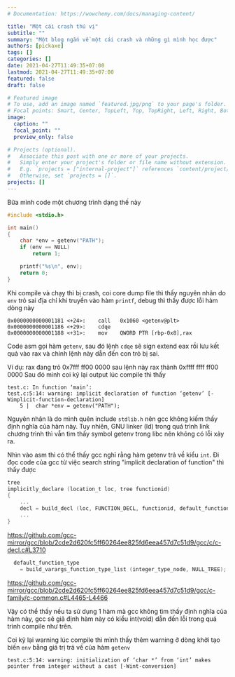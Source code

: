 ```yaml
---
# Documentation: https://wowchemy.com/docs/managing-content/

title: "Một cái crash thú vị"
subtitle: ""
summary: "Một blog ngắn về một cái crash và những gì mình học được"
authors: [pickaxe]
tags: []
categories: []
date: 2021-04-27T11:49:35+07:00
lastmod: 2021-04-27T11:49:35+07:00
featured: false
draft: false

# Featured image
# To use, add an image named `featured.jpg/png` to your page's folder.
# Focal points: Smart, Center, TopLeft, Top, TopRight, Left, Right, BottomLeft, Bottom, BottomRight.
image:
  caption: ""
  focal_point: ""
  preview_only: false

# Projects (optional).
#   Associate this post with one or more of your projects.
#   Simply enter your project's folder or file name without extension.
#   E.g. `projects = ["internal-project"]` references `content/project/deep-learning/index.md`.
#   Otherwise, set `projects = []`.
projects: []
---
```

Bữa mình code một chương trình dạng thế này
```c
#include <stdio.h>

int main()
{
    char *env = getenv("PATH");
    if (env == NULL)
        return 1;

    printf("%s\n", env);
    return 0;
}
```
Khi compile và chạy thì bị crash, coi core dump file thì thấy nguyên nhân do `env` trỏ sai địa chỉ khi truyền vào hàm `printf`, debug thì thấy được lỗi hàm dòng này
```
0x0000000000001181 <+24>:    call   0x1060 <getenv@plt>
0x0000000000001186 <+29>:    cdqe   
0x0000000000001188 <+31>:    mov    QWORD PTR [rbp-0x8],rax
```
Code asm gọi hàm `getenv`, sau đó lệnh `cdqe` sẽ sign extend eax rồi lưu kết quả vào rax và chính lệnh này dẫn đến con trỏ bị sai.

Ví dụ: rax đang trỏ 0x7fff ff00 0000 sau lệnh này rax thành 0xffff ffff ff00 0000
Sau đó mình coi kỹ lại output lúc compile thì thấy
```
test.c: In function ‘main’:
test.c:5:14: warning: implicit declaration of function ‘getenv’ [-Wimplicit-function-declaration]
    5 |  char *env = getenv("PATH");
```
Nguyên nhân là do mình quên include `stdlib.h` nên gcc không kiếm thấy định nghĩa của hàm này. Tuy nhiên, GNU linker (ld) trong quá trình link chương trình thì vẫn tìm thấy symbol getenv trong libc nên không có lỗi xảy ra.

Nhìn vào asm thì có thể thấy gcc nghĩ rằng hàm getenv trả về kiểu `int`. Đi đọc code của gcc từ việc search string "implicit declaration of function" thì thấy được
```c
tree
implicitly_declare (location_t loc, tree functionid)
{
    ...
    decl = build_decl (loc, FUNCTION_DECL, functionid, default_function_type);
    ...
}
```
https://github.com/gcc-mirror/gcc/blob/2cde2d620fc5ff60264ee825fd6eea457d7c51d9/gcc/c/c-decl.c#L3710

```c
  default_function_type
    = build_varargs_function_type_list (integer_type_node, NULL_TREE);
```
https://github.com/gcc-mirror/gcc/blob/2cde2d620fc5ff60264ee825fd6eea457d7c51d9/gcc/c-family/c-common.c#L4465-L4466

Vậy có thể thấy nếu ta sử dụng 1 hàm mà gcc không tìm thấy định nghĩa của hàm này, gcc sẽ giả định hàm này có kiểu int(void) dẫn đến lỗi trong quá trình compile như trên.

Coi kỹ lại warning lúc compile thì mình thấy thêm warning ở dòng khởi tạo biến `env` bằng giá trị trả về của hàm `getenv`
```
test.c:5:14: warning: initialization of ‘char *’ from ‘int’ makes pointer from integer without a cast [-Wint-conversion]
```
